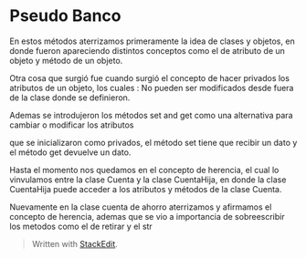 # Pseudo Banco

En estos métodos aterrizamos primeramente la idea de clases y objetos, en donde fueron apareciendo distintos conceptos como el de atributo de un objeto y método de un objeto.

Otra cosa que surgió fue cuando surgió el concepto de hacer privados los atributos de un objeto, los cuales : No pueden ser modificados desde fuera de la clase donde se definieron.

Ademas se introdujeron los métodos set and get como una alternativa para cambiar o modificar los atributos

que se inicializaron como privados, el método set tiene que recibir un dato y el método get devuelve un dato.

Hasta el momento nos quedamos en el concepto de herencia, el cual lo vinvulamos entre la clase Cuenta y la clase CuentaHija, en donde la clase CuentaHija puede acceder a los atributos y métodos de la clase Cuenta.

Nuevamente en la clase cuenta de ahorro aterrizamos y afirmamos el concepto de herencia, ademas que se vio a importancia de sobreescribir los metodos como el de retirar y el str

> Written with [StackEdit](https://stackedit.io/).
<!--stackedit_data:
eyJoaXN0b3J5IjpbLTE3ODkzMzE1NDldfQ==
-->